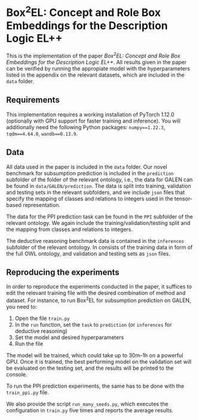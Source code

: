 # Box<sup>2</sup>EL: Concept and Role Box Embeddings for the Description Logic EL++

This is the implementation of the paper *Box<sup>2</sup>EL: Concept and Role Box Embeddings for the Description Logic EL++*. All results given in the paper can be verified by running the appropiate model with the hyperparameters listed in the appendix on the relevant datasets, which are included in the `data` folder.

## Requirements

This implementation requires a working installation of PyTorch 1.12.0 (optionally with GPU support for faster training and inference). You will additionally need the following Python packages: `numpy==1.22.3`, `tqdm==4.64.0`, `wandb==0.13.9`.

## Data

All data used in the paper is included in the `data` folder. Our novel benchmark for subsumption prediction is included in the `prediction` subfolder of the folder of the relevant ontology, i.e., the data for GALEN can be found in `data/GALEN/prediction`. The data is split into training, validation and testing sets in the relevant subfolders, and we include `json` files that specify the mapping of classes and relations to integers used in the tensor-based representation.

The data for the PPI prediction task can be found in the `PPI` subfolder of the relevant ontology. We again include the training/validation/testing split and the mapping from classes and relations to integers.

The deductive reasoning benchmark data is contained in the `inferences` subfolder of the relevant ontology. In consists of the training data in form of the full OWL ontology, and validation and testing sets as `json` files.

## Reproducing the experiments

In order to reproduce the experiments conducted in the paper, it suffices to edit the relevant training file with the desired combination of method and dataset. For instance, to run Box<sup>2</sup>EL for subsumption prediction on GALEN, you need to:
1. Open the file `train.py`
2. In the `run` function, set the `task` to `prediction` (or `inferences` for deductive reasoning)
3. Set the model and desired hyperparameters
4. Run the file

The model will be trained, which could take up to 30m–1h on a powerful GPU. Once it is trained, the best performing model on the validation set will be evaluated on the testing set, and the results will be printed to the console.

To run the PPI prediction experiments, the same has to be done with the `train_ppi.py` file.

We also provide the script `run_many_seeds.py`, which executes the configuration in `train.py` five times and reports the average results.